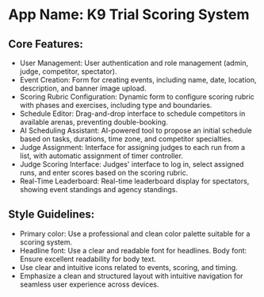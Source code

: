# **App Name**: K9 Trial Scoring System

## Core Features:

- User Management: User authentication and role management (admin, judge, competitor, spectator).
- Event Creation: Form for creating events, including name, date, location, description, and banner image upload.
- Scoring Rubric Configuration: Dynamic form to configure scoring rubric with phases and exercises, including type and boundaries.
- Schedule Editor: Drag-and-drop interface to schedule competitors in available arenas, preventing double-booking.
- AI Scheduling Assistant: AI-powered tool to propose an initial schedule based on tasks, durations, time zone, and competitor specialties.
- Judge Assignment: Interface for assigning judges to each run from a list, with automatic assignment of timer controller.
- Judge Scoring Interface: Judges' interface to log in, select assigned runs, and enter scores based on the scoring rubric.
- Real-Time Leaderboard: Real-time leaderboard display for spectators, showing event standings and agency standings.

## Style Guidelines:

- Primary color: Use a professional and clean color palette suitable for a scoring system.
- Headline font: Use a clear and readable font for headlines. Body font: Ensure excellent readability for body text.
- Use clear and intuitive icons related to events, scoring, and timing.
- Emphasize a clean and structured layout with intuitive navigation for seamless user experience across devices.